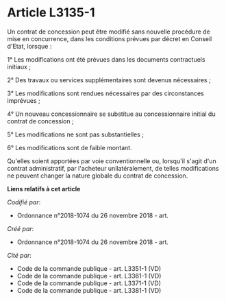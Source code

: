 # Article L3135-1

Un contrat de concession peut être modifié sans nouvelle procédure de mise en concurrence, dans les conditions prévues par
décret en Conseil d'Etat, lorsque :

1° Les modifications ont été prévues dans les documents contractuels initiaux ;

2° Des travaux ou services supplémentaires sont devenus nécessaires ;

3° Les modifications sont rendues nécessaires par des circonstances imprévues ;

4° Un nouveau concessionnaire se substitue au concessionnaire initial du contrat de concession ;

5° Les modifications ne sont pas substantielles ;

6° Les modifications sont de faible montant.

Qu'elles soient apportées par voie conventionnelle ou, lorsqu'il s'agit d'un contrat administratif, par l'acheteur
unilatéralement, de telles modifications ne peuvent changer la nature globale du contrat de concession.

**Liens relatifs à cet article**

_Codifié par_:

  - Ordonnance n°2018-1074 du 26 novembre 2018 - art.

_Créé par_:

  - Ordonnance n°2018-1074 du 26 novembre 2018 - art.

_Cité par_:

  - Code de la commande publique - art. L3351-1 (VD)
  - Code de la commande publique - art. L3361-1 (VD)
  - Code de la commande publique - art. L3371-1 (VD)
  - Code de la commande publique - art. L3381-1 (VD)
